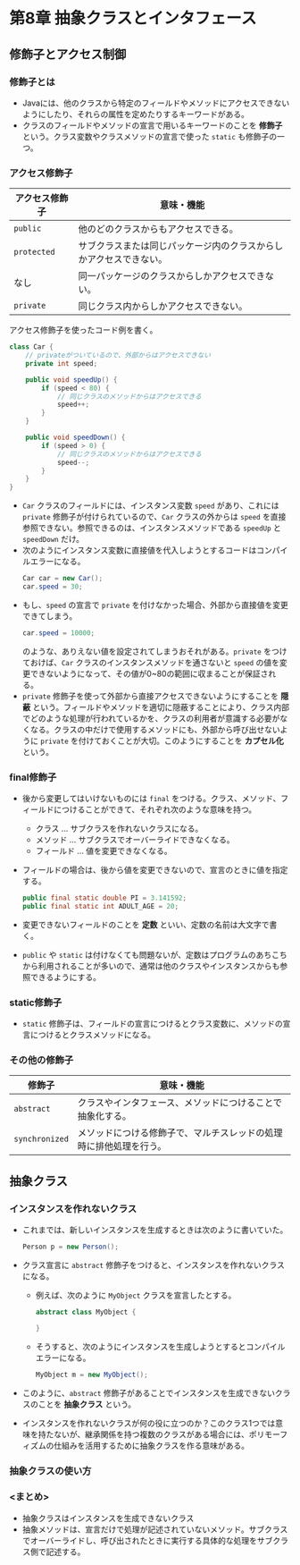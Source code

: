 # 第8章 抽象クラスとインタフェース
## 修飾子とアクセス制御
### 修飾子とは
* Javaには、他のクラスから特定のフィールドやメソッドにアクセスできないようにしたり、それらの属性を定めたりするキーワードがある。
* クラスのフィールドやメソッドの宣言で用いるキーワードのことを **修飾子** という。クラス変数やクラスメソッドの宣言で使った `static` も修飾子の一つ。

### アクセス修飾子
| アクセス修飾子 | 意味・機能 |
| -- | -- |
| `public` | 他のどのクラスからもアクセスできる。 |
| `protected` | サブクラスまたは同じパッケージ内のクラスからしかアクセスできない。 |
| なし | 同一パッケージのクラスからしかアクセスできない。 |
| `private` | 同じクラス内からしかアクセスできない。 |

アクセス修飾子を使ったコード例を書く。
```java
class Car {
    // privateがついているので、外部からはアクセスできない
    private int speed;

    public void speedUp() {
        if (speed < 80) {
            // 同じクラスのメソッドからはアクセスできる
            speed++;
        }
    }

    public void speedDown() {
        if (speed > 0) {
            // 同じクラスのメソッドからはアクセスできる
            speed--;
        }
    }
}
```
* `Car` クラスのフィールドには、インスタンス変数 `speed` があり、これには `private` 修飾子が付けられているので、`Car` クラスの外からは `speed` を直接参照できない。参照できるのは、インスタンスメソッドである `speedUp` と `speedDown` だけ。
* 次のようにインスタンス変数に直接値を代入しようとするコードはコンパイルエラーになる。
    ```java
    Car car = new Car();
    car.speed = 30;
    ```
* もし、`speed` の宣言で `private` を付けなかった場合、外部から直接値を変更できてしまう。
    ```java
    car.speed = 10000;
    ```
    のような、ありえない値を設定されてしまうおそれがある。`private` をつけておけば、`Car` クラスのインスタンスメソッドを通さないと `speed` の値を変更できないようになって、その値が0~80の範囲に収まることが保証される。
* `private` 修飾子を使って外部から直接アクセスできないようにすることを **隠蔽** という。フィールドやメソッドを適切に隠蔽することにより、クラス内部でどのような処理が行われているかを、クラスの利用者が意識する必要がなくなる。クラスの中だけで使用するメソッドにも、外部から呼び出せないように `private` を付けておくことが大切。このようにすることを **カプセル化** という。

### final修飾子
* 後から変更してはいけないものには `final` をつける。クラス、メソッド、フィールドにつけることができて、それぞれ次のような意味を持つ。
  * クラス ... サブクラスを作れないクラスになる。
  * メソッド ... サブクラスでオーバーライドできなくなる。
  * フィールド ... 値を変更できなくなる。

* フィールドの場合は、後から値を変更できないので、宣言のときに値を指定する。
    ```java
    public final static double PI = 3.141592;
    public final static int ADULT_AGE = 20;
    ```

* 変更できないフィールドのことを **定数** といい、定数の名前は大文字で書く。
* `public` や `static` は付けなくても問題ないが、定数はプログラムのあちこちから利用されることが多いので、通常は他のクラスやインスタンスからも参照できるようにする。

### static修飾子
* `static` 修飾子は、フィールドの宣言につけるとクラス変数に、メソッドの宣言につけるとクラスメソッドになる。

### その他の修飾子
| 修飾子 | 意味・機能 |
| -- | -- |
| `abstract` | クラスやインタフェース、メソッドにつけることで抽象化する。 |
| `synchronized` | メソッドにつける修飾子で、マルチスレッドの処理時に排他処理を行う。 |

## 抽象クラス
### インスタンスを作れないクラス
* これまでは、新しいインスタンスを生成するときは次のように書いていた。
    ```java
    Person p = new Person();
    ```

* クラス宣言に `abstract` 修飾子をつけると、インスタンスを作れないクラスになる。
  * 例えば、次のように `MyObject` クラスを宣言したとする。
    ```java
    abstract class MyObject {

    }
    ```
  * そうすると、次のようにインスタンスを生成しようとするとコンパイルエラーになる。
    ```java
    MyObject m = new MyObject();
    ```
* このように、`abstract` 修飾子があることでインスタンスを生成できないクラスのことを **抽象クラス** という。

* インスタンスを作れないクラスが何の役に立つのか？このクラス1つでは意味を持たないが、継承関係を持つ複数のクラスがある場合には、ポリモーフィズムの仕組みを活用するために抽象クラスを作る意味がある。

### 抽象クラスの使い方

### <まとめ>
* 抽象クラスはインスタンスを生成できないクラス
* 抽象メソッドは、宣言だけで処理が記述されていないメソッド。サブクラスでオーバーライドし、呼び出されたときに実行する具体的な処理をサブクラス側で記述する。